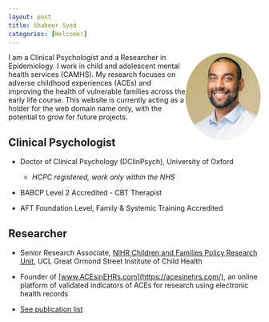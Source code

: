 ```yaml
---
layout: post
title: Shabeer Syed
categories: [Welcome!]
---
```


<img style="float: right;" src="/images/shabeer%20syed.png" alt="Shabeer Syed" width="150"/>
I am a Clinical Psychologist and a Researcher in Epidemiology. I work in child and adolescent mental health services (CAMHS). My research focuses on adverse childhood experiences (ACEs) and improving the health of vulnerable families across the early life course. This website is currently acting as a holder for the web domain name only, with the potential to grow for future projects.


## Clinical Psychologist

- Doctor of Clinical Psychology (DClinPsych), University of Oxford
   - *HCPC registered, work only within the NHS*
   
- BABCP Level 2 Accredited - CBT Therapist 

- AFT Foundation Level, Family & Systemic Training Accredited


## Researcher

- Senior Research Associate, [NIHR Children and Families Policy Research Unit](https://www.ucl.ac.uk/children-policy-research/), UCL Great Ormond Street Institute of Child Health

- Founder of [www.ACEsinEHRs.com](https://acesinehrs.com/), an online platform of validated indicators of ACEs for research using electronic health records

- [See publication list](https://shabeer-syed.github.io/shabeersyed/publications/)

